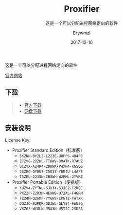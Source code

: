 ﻿---
layout:     post
title:      Proxifier
subtitle:   这是一个可以分配进程网络走向的软件
date:       2017-12-10
author:     Brywmzl
header-img: img/post-bg-hacker.jpg
catalog: true
tags:
    - 网络
    - Proxifier
---
这是一个可以分配进程网络走向的软件

<!--more-->

[官方网站](http://www.proxifier.com)  

## 下载  
>- [官方下载](http://www.proxifier.com/download.htm)  
>- [网盘下载](https://pan.baidu.com/s/1i4WhX0h)  

## 安装说明
License Key:
* Proxifier Standard Edition（标准版）
	* `6KZNN-8Y2LZ-L223E-UUPPS-484F8`
	* `Z7ZV8-22ZHL-TT8WV-8MATK-R7AUZ`
	* `QCZYX-A24R4-2DWWK-P4XH4-KGSQG`
	* `2SZEG-GYDU7-C5Q3Z-YDE4U-L4AFE`
	* `T5ZEU-2235N-CB8WH-W2RML-2YVRZ`
* Proxifier Portable Edition（便携版）
	* `XUZV4-ZYTNU-SJX3X-SJJC2-C2RQE`
	* `PKZZP-Z2R3M-HEXWB-U72AL-F4GRM`
	* `FZZ4M-Q26MF-7YGWS-LPNTZ-TATXK`
	* `DGZJQ-92PKR-GD3WL-GLY84-FWU2G`
	* `VXZGZ-WYGLN-J5A3N-U5T2C-2SDEA`
